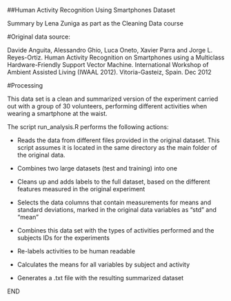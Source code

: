 
##Human Activity Recognition Using Smartphones Dataset

Summary by Lena Zuniga as part as the Cleaning Data course 



#Original data source:

Davide Anguita, Alessandro Ghio, Luca Oneto, Xavier Parra and Jorge L. Reyes-Ortiz. Human Activity Recognition on Smartphones using a Multiclass Hardware-Friendly Support Vector Machine. International Workshop of Ambient Assisted Living (IWAAL 2012). Vitoria-Gasteiz, Spain. Dec 2012

#Processing

This data set is a clean and summarized version of the experiment carried out with a group of 30 volunteers, performing different activities when wearing a smartphone at the waist.

The script run_analysis.R  performs the following actions:

* Reads the data from different files provided in the original dataset.  This script assumes it is located in the same directory as the main folder of the original data.

* Combines two large datasets (test and training) into one

* Cleans up and adds labels to the full dataset, based on the different features measured in the original experiment

* Selects the data columns that contain measurements for means and standard deviations, marked in the original data variables as “std” and “mean”

* Combines this data set with the types of activities performed and the subjects IDs for the experiments

* Re-labels activities to be human readable

* Calculates the means for all variables by subject and activity

* Generates a .txt file with the resulting summarized dataset

END


